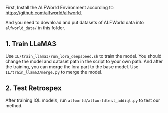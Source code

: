 First, Install the ALFWorld Environment according to https://github.com/alfworld/alfworld.

And you need to download and put datasets of ALFWorld data into ```alfworld_data/``` in this folder.

## 1. Train LLaMA3

Use ```IL/train_llama3/run_lora_deepspeed.sh``` to train the model. You should change the model and dataset path in the script to your own path. And after the training, you can merge the lora part to the base model. Use ```IL/train_llama3/merge.py``` to merge the model.

## 2. Test Retrospex

After training IQL models, run ```alfworld/alfworldtest_addiql.py``` to test our method.